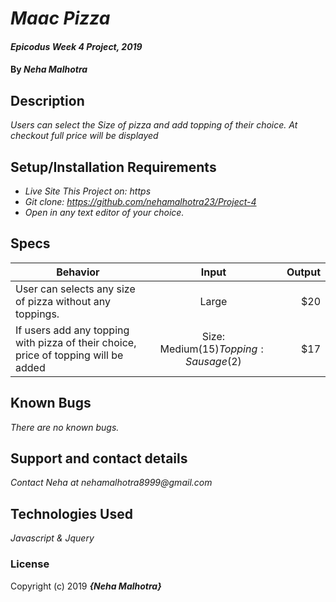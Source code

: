 # _Maac Pizza_

#### _Epicodus Week 4 Project, 2019_

#### By _**Neha Malhotra**_

## Description

_Users can select the Size of pizza and add topping of their choice. At checkout full price will be displayed_

## Setup/Installation Requirements

* _Live Site This Project on: https_
* _Git clone: https://github.com/nehamalhotra23/Project-4_
* _Open in any text editor of your choice._


## Specs
| Behavior | Input | Output |
| ------------- |:-------------:| -----:|
| User can selects any size of pizza without any toppings.  |  Large | $20  |
| If users add any topping with pizza of their choice, price of topping will be added | Size: Medium($15) Topping: Sausage($2) | $17|


## Known Bugs

_There are no known bugs._

## Support and contact details

_Contact Neha at nehamalhotra8999@gmail.com_

## Technologies Used

_Javascript & Jquery_

### License

Copyright (c) 2019 **_{Neha Malhotra}_**
